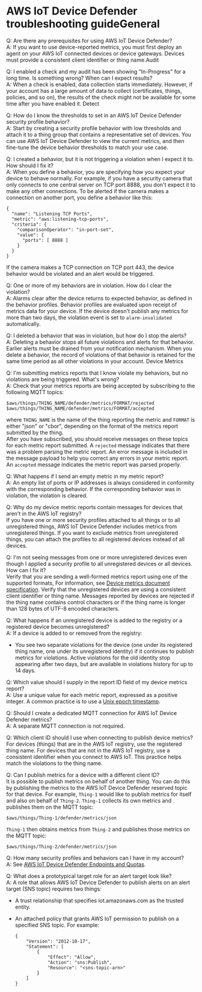 # AWS IoT Device Defender troubleshooting guide<a name="device-defender-troubleshoot"></a>General

Q: Are there any prerequisites for using AWS IoT Device Defender?   
A: If you want to use device\-reported metrics, you must first deploy an agent on your AWS IoT connected devices or device gateways\. Devices must provide a consistent client identifier or thing name\.Audit

Q: I enabled a check and my audit has been showing "In\-Progress" for a long time\. Is something wrong? When can I expect results?   
A: When a check is enabled, data collection starts immediately\. However, if your account has a large amount of data to collect \(certificates, things, policies, and so on\), the results of the check might not be available for some time after you have enabled it\. Detect

Q: How do I know the thresholds to set in an AWS IoT Device Defender security profile behavior?   
A: Start by creating a security profile behavior with low thresholds and attach it to a thing group that contains a representative set of devices\. You can use AWS IoT Device Defender to view the current metrics, and then fine\-tune the device behavior thresholds to match your use case\. 

Q: I created a behavior, but it is not triggering a violation when I expect it to\. How should I fix it?   
A: When you define a behavior, you are specifying how you expect your device to behave normally\. For example, if you have a security camera that only connects to one central server on TCP port 8888, you don't expect it to make any other connections\. To be alerted if the camera makes a connection on another port, you define a behavior like this:   

```
{
  "name": "Listening TCP Ports",
  "metric": "aws:listening-tcp-ports",
  "criteria": {
    "comparisonOperator": "in-port-set",
    "value": {
      "ports": [ 8888 ]
    }
  }
}
```
If the camera makes a TCP connection on TCP port 443, the device behavior would be violated and an alert would be triggered\. 

Q: One or more of my behaviors are in violation\. How do I clear the violation?   
A: Alarms clear after the device returns to expected behavior, as defined in the behavior profiles\. Behavior profiles are evaluated upon receipt of metrics data for your device\. If the device doesn't publish any metrics for more than two days, the violation event is set to `alarm-invalidated` automatically\.

Q: I deleted a behavior that was in violation, but how do I stop the alerts?   
A: Deleting a behavior stops all future violations and alerts for that behavior\. Earlier alerts must be drained from your notification mechanism\. When you delete a behavior, the record of violations of that behavior is retained for the same time period as all other violations in your account\. Device Metrics

Q: I'm submitting metrics reports that I know violate my behaviors, but no violations are being triggered\. What's wrong?   
A: Check that your metrics reports are being accepted by subscribing to the following MQTT topics:  

```
$aws/things/THING_NAME/defender/metrics/FORMAT/rejected
$aws/things/THING_NAME/defender/metrics/FORMAT/accepted
```
where `THING_NAME` is the name of the thing reporting the metric and `FORMAT` is either "json" or "cbor", depending on the format of the metrics report submitted by the thing\.  
After you have subscribed, you should receive messages on these topics for each metric report submitted\. A `rejected` message indicates that there was a problem parsing the metric report\. An error message is included in the message payload to help you correct any errors in your metric report\. An `accepted` message indicates the metric report was parsed properly\. 

Q: What happens if I send an empty metric in my metric report?  
A: An empty list of ports or IP addresses is always considered in conformity with the corresponding behavior\. If the corresponding behavior was in violation, the violation is cleared\. 

Q: Why do my device metric reports contain messages for devices that aren't in the AWS IoT registry?  
If you have one or more security profiles attached to all things or to all unregistered things, AWS IoT Device Defender includes metrics from unregistered things\. If you want to exclude metrics from unregistered things, you can attach the profiles to all registered devices instead of all devices\.

Q: I'm not seeing messages from one or more unregistered devices even though I applied a security profile to all unregistered devices or all devices\. How can I fix it?  
Verify that you are sending a well\-formed metrics report using one of the supported formats, For information, see [Device metrics document specification](detect-device-side-metrics.md#DetectMetricsMessagesSpec)\. Verify that the unregistered devices are using a consistent client identifier or thing name\. Messages reported by devices are rejected if the thing name contains control characters or if the thing name is longer than 128 bytes of UTF\-8 encoded characters\.

Q: What happens if an unregistered device is added to the registry or a registered device becomes unregistered?  
A: If a device is added to or removed from the registry:  
+ You see two separate violations for the device \(one under its registered thing name, one under its unregistered identity\) if it continues to publish metrics for violations\. Active violations for the old identity stop appearing after two days, but are available in violations history for up to 14 days\.

Q: Which value should I supply in the report ID field of my device metrics report?   
A: Use a unique value for each metric report, expressed as a positive integer\. A common practice is to use a [Unix epoch timestamp](https://en.wikipedia.org/wiki/Unix_time)\. 

Q: Should I create a dedicated MQTT connection for AWS IoT Device Defender metrics?   
A: A separate MQTT connection is not required\. 

Q: Which client ID should I use when connecting to publish device metrics?   
For devices \(things\) that are in the AWS IoT registry, use the registered thing name\. For devices that are not in the AWS IoT registry, use a consistent identifier when you connect to AWS IoT\. This practice helps match the violations to the thing name\.

Q: Can I publish metrics for a device with a different client ID?   
It is possible to publish metrics on behalf of another thing\. You can do this by publishing the metrics to the AWS IoT Device Defender reserved topic for that device\. For example, `Thing-1` would like to publish metrics for itself and also on behalf of `Thing-2`\. `Thing-1` collects its own metrics and publishes them on the MQTT topic:  

```
$aws/things/Thing-1/defender/metrics/json
```
`Thing-1` then obtains metrics from `Thing-2` and publishes those metrics on the MQTT topic:  

```
$aws/things/Thing-2/defender/metrics/json
```

Q: How many security profiles and behaviors can I have in my account?   
A: See [AWS IoT Device Defender Endpoints and Quotas](https://docs.aws.amazon.com/general/latest/gr/iot_device_defender.html)\. 

Q: What does a prototypical target role for an alert target look like?   
A: A role that allows AWS IoT Device Defender to publish alerts on an alert target \(SNS topic\) requires two things:   
+ A trust relationship that specifies iot\.amazonaws\.com as the trusted entity\. 
+ An attached policy that grants AWS IoT permission to publish on a specified SNS topic\. For example:

  ```
  {
      "Version": "2012-10-17",
      "Statement": [
          {
              "Effect": "Allow",
              "Action": "sns:Publish",
              "Resource": "<sns-topic-arn>"
          }
      ]
  }
  ```